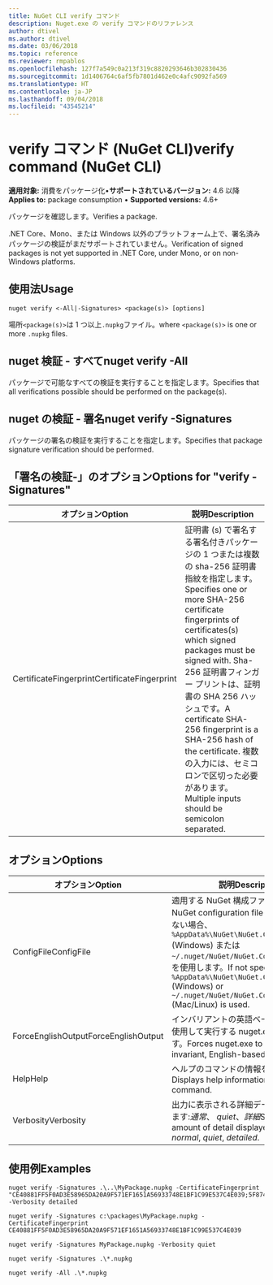```yaml
---
title: NuGet CLI verify コマンド
description: Nuget.exe の verify コマンドのリファレンス
author: dtivel
ms.author: dtivel
ms.date: 03/06/2018
ms.topic: reference
ms.reviewer: rmpablos
ms.openlocfilehash: 127f7a549c0a213f319c8820293646b302830436
ms.sourcegitcommit: 1d1406764c6af5fb7801d462e0c4afc9092fa569
ms.translationtype: HT
ms.contentlocale: ja-JP
ms.lasthandoff: 09/04/2018
ms.locfileid: "43545214"
---
```

# <a name="verify-command-nuget-cli"></a><span data-ttu-id="ceb12-103">verify コマンド (NuGet CLI)</span><span class="sxs-lookup"><span data-stu-id="ceb12-103">verify command (NuGet CLI)</span></span>

<span data-ttu-id="ceb12-104">**適用対象:** 消費をパッケージ化&bullet;**サポートされているバージョン:** 4.6 以降</span><span class="sxs-lookup"><span data-stu-id="ceb12-104">**Applies to:** package consumption &bullet; **Supported versions:** 4.6+</span></span>

<span data-ttu-id="ceb12-105">パッケージを確認します。</span><span class="sxs-lookup"><span data-stu-id="ceb12-105">Verifies a package.</span></span>

<span data-ttu-id="ceb12-106">.NET Core、Mono、または Windows 以外のプラットフォーム上で、署名済みパッケージの検証がまだサポートされていません。</span><span class="sxs-lookup"><span data-stu-id="ceb12-106">Verification of signed packages is not yet supported in .NET Core, under Mono, or on non-Windows platforms.</span></span>

## <a name="usage"></a><span data-ttu-id="ceb12-107">使用法</span><span class="sxs-lookup"><span data-stu-id="ceb12-107">Usage</span></span>

```cli
nuget verify <-All|-Signatures> <package(s)> [options]
```

<span data-ttu-id="ceb12-108">場所`<package(s)>`は 1 つ以上`.nupkg`ファイル。</span><span class="sxs-lookup"><span data-stu-id="ceb12-108">where `<package(s)>` is one or more `.nupkg` files.</span></span>

## <a name="nuget-verify--all"></a><span data-ttu-id="ceb12-109">nuget 検証 - すべて</span><span class="sxs-lookup"><span data-stu-id="ceb12-109">nuget verify -All</span></span>

<span data-ttu-id="ceb12-110">パッケージで可能なすべての検証を実行することを指定します。</span><span class="sxs-lookup"><span data-stu-id="ceb12-110">Specifies that all verifications possible should be performed on the package(s).</span></span>

## <a name="nuget-verify--signatures"></a><span data-ttu-id="ceb12-111">nuget の検証 - 署名</span><span class="sxs-lookup"><span data-stu-id="ceb12-111">nuget verify -Signatures</span></span>

<span data-ttu-id="ceb12-112">パッケージの署名の検証を実行することを指定します。</span><span class="sxs-lookup"><span data-stu-id="ceb12-112">Specifies that package signature verification should be performed.</span></span>

## <a name="options-for-verify--signatures"></a><span data-ttu-id="ceb12-113">「署名の検証-」のオプション</span><span class="sxs-lookup"><span data-stu-id="ceb12-113">Options for "verify -Signatures"</span></span>

| <span data-ttu-id="ceb12-114">オプション</span><span class="sxs-lookup"><span data-stu-id="ceb12-114">Option</span></span> | <span data-ttu-id="ceb12-115">説明</span><span class="sxs-lookup"><span data-stu-id="ceb12-115">Description</span></span> |
| --- | --- |
| <span data-ttu-id="ceb12-116">CertificateFingerprint</span><span class="sxs-lookup"><span data-stu-id="ceb12-116">CertificateFingerprint</span></span> | <span data-ttu-id="ceb12-117">証明書 (s) で署名する署名付きパッケージの 1 つまたは複数の sha-256 証明書指紋を指定します。</span><span class="sxs-lookup"><span data-stu-id="ceb12-117">Specifies one or more SHA-256 certificate fingerprints of certificates(s) which signed packages must be signed with.</span></span> <span data-ttu-id="ceb12-118">Sha-256 証明書フィンガー プリントは、証明書の SHA 256 ハッシュです。</span><span class="sxs-lookup"><span data-stu-id="ceb12-118">A certificate SHA-256 fingerprint is a SHA-256 hash of the certificate.</span></span> <span data-ttu-id="ceb12-119">複数の入力には、セミコロンで区切った必要があります。</span><span class="sxs-lookup"><span data-stu-id="ceb12-119">Multiple inputs should be semicolon separated.</span></span> |

## <a name="options"></a><span data-ttu-id="ceb12-120">オプション</span><span class="sxs-lookup"><span data-stu-id="ceb12-120">Options</span></span>

| <span data-ttu-id="ceb12-121">オプション</span><span class="sxs-lookup"><span data-stu-id="ceb12-121">Option</span></span> | <span data-ttu-id="ceb12-122">説明</span><span class="sxs-lookup"><span data-stu-id="ceb12-122">Description</span></span> |
| --- | --- |
| <span data-ttu-id="ceb12-123">ConfigFile</span><span class="sxs-lookup"><span data-stu-id="ceb12-123">ConfigFile</span></span> | <span data-ttu-id="ceb12-124">適用する NuGet 構成ファイル。</span><span class="sxs-lookup"><span data-stu-id="ceb12-124">The NuGet configuration file to apply.</span></span> <span data-ttu-id="ceb12-125">指定しない場合、 `%AppData%\NuGet\NuGet.Config` (Windows) または`~/.nuget/NuGet/NuGet.Config`(Mac/linux) を使用します。</span><span class="sxs-lookup"><span data-stu-id="ceb12-125">If not specified, `%AppData%\NuGet\NuGet.Config` (Windows) or `~/.nuget/NuGet/NuGet.Config` (Mac/Linux) is used.</span></span>|
| <span data-ttu-id="ceb12-126">ForceEnglishOutput</span><span class="sxs-lookup"><span data-stu-id="ceb12-126">ForceEnglishOutput</span></span> | <span data-ttu-id="ceb12-127">インバリアントの英語ベースのカルチャを使用して実行する nuget.exe を強制します。</span><span class="sxs-lookup"><span data-stu-id="ceb12-127">Forces nuget.exe to run using an invariant, English-based culture.</span></span> |
| <span data-ttu-id="ceb12-128">Help</span><span class="sxs-lookup"><span data-stu-id="ceb12-128">Help</span></span> | <span data-ttu-id="ceb12-129">ヘルプのコマンドの情報を表示します。</span><span class="sxs-lookup"><span data-stu-id="ceb12-129">Displays help information for the command.</span></span> |
| <span data-ttu-id="ceb12-130">Verbosity</span><span class="sxs-lookup"><span data-stu-id="ceb12-130">Verbosity</span></span> | <span data-ttu-id="ceb12-131">出力に表示される詳細データの量を指定します:*通常*、 *quiet*、*詳細*</span><span class="sxs-lookup"><span data-stu-id="ceb12-131">Specifies the amount of detail displayed in the output: *normal*, *quiet*, *detailed*.</span></span> |

## <a name="examples"></a><span data-ttu-id="ceb12-132">使用例</span><span class="sxs-lookup"><span data-stu-id="ceb12-132">Examples</span></span>

```cli
nuget verify -Signatures .\..\MyPackage.nupkg -CertificateFingerprint "CE40881FF5F0AD3E58965DA20A9F571EF1651A56933748E1BF1C99E537C4E039;5F874AAF47BCB268A19357364E7FBB09D6BF9E8A93E1229909AC5CAC865802E2" -Verbosity detailed

nuget verify -Signatures c:\packages\MyPackage.nupkg -CertificateFingerprint CE40881FF5F0AD3E58965DA20A9F571EF1651A56933748E1BF1C99E537C4E039

nuget verify -Signatures MyPackage.nupkg -Verbosity quiet

nuget verify -Signatures .\*.nupkg

nuget verify -All .\*.nupkg

```
